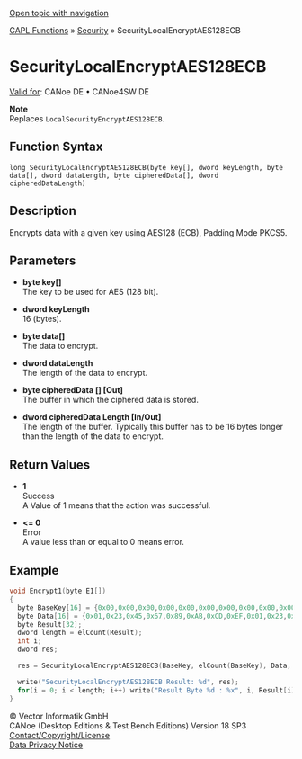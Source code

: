 [Open topic with navigation](../../../../../CANoeDEFamily.htm#Topics/CAPLFunctions/Security/Functions/CAPLfunctionSecurityLocalEncryptAES128ECB.md)

[CAPL Functions](../../CAPLfunctions.md) » [Security](../CAPLFunctionsSecurityOverview.md) » SecurityLocalEncryptAES128ECB

# SecurityLocalEncryptAES128ECB

[Valid for](../../../Shared/FeatureAvailability.md):  CANoe DE • CANoe4SW DE

**Note**  
Replaces `LocalSecurityEncryptAES128ECB`.

## Function Syntax

```
long SecurityLocalEncryptAES128ECB(byte key[], dword keyLength, byte data[], dword dataLength, byte cipheredData[], dword cipheredDataLength)
```

## Description

Encrypts data with a given key using AES128 (ECB), Padding Mode PKCS5.

## Parameters

- **byte key[]**  
  The key to be used for AES (128 bit).

- **dword keyLength**  
  16 (bytes).

- **byte data[]**  
  The data to encrypt.

- **dword dataLength**  
  The length of the data to encrypt.

- **byte cipheredData [] [Out]**  
  The buffer in which the ciphered data is stored.

- **dword cipheredData Length [In/Out]**  
  The length of the buffer. Typically this buffer has to be 16 bytes longer than the length of the data to encrypt.

## Return Values

- **1**  
  Success  
  A Value of 1 means that the action was successful.

- **<= 0**  
  Error  
  A value less than or equal to 0 means error.

## Example

```c
void Encrypt1(byte E1[])
{
  byte BaseKey[16] = {0x00,0x00,0x00,0x00,0x00,0x00,0x00,0x00,0x00,0x00,0x00,0x00,0x00,0x00,0x00,0x00};
  byte Data[16] = {0x01,0x23,0x45,0x67,0x89,0xAB,0xCD,0xEF,0x01,0x23,0x45,0x67,0x89,0xAB,0xCD,0xEF};
  byte Result[32];
  dword length = elCount(Result);
  int i;
  dword res;

  res = SecurityLocalEncryptAES128ECB(BaseKey, elCount(BaseKey), Data, elCount(Data), Result, length);

  write("SecurityLocalEncryptAES128ECB Result: %d", res);
  for(i = 0; i < length; i++) write("Result Byte %d : %x", i, Result[i]);
}
```

© Vector Informatik GmbH  
CANoe (Desktop Editions & Test Bench Editions) Version 18 SP3  
[Contact/Copyright/License](../../../Shared/ContactCopyrightLicense.md)  
[Data Privacy Notice](https://www.vector.com/int/en/company/get-info/privacy-policy/)